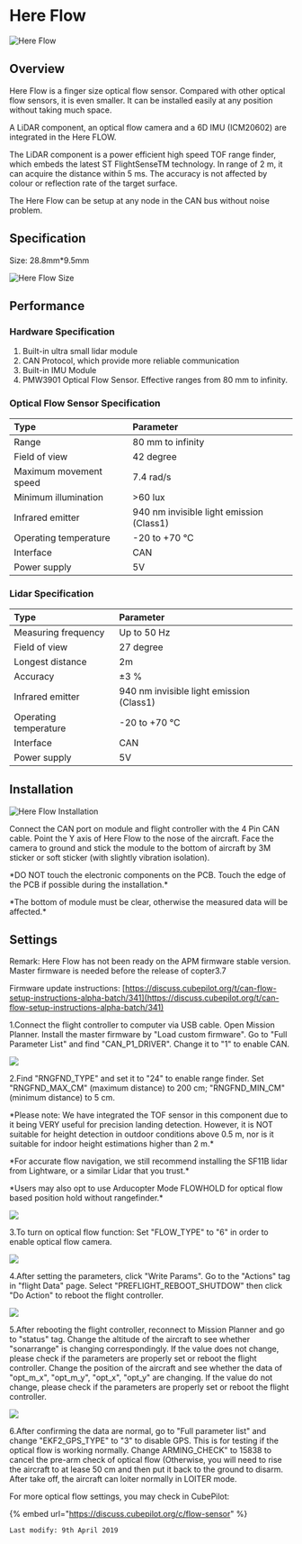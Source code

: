 # Here Flow

![Here Flow](../.gitbook/assets/screen-shot-2019-08-14-at-5.33.35-pm.jpg)

## Overview

Here Flow is a finger size optical flow sensor. Compared with other optical flow sensors, it is even smaller. It can be installed easily at any position without taking much space.

A LiDAR component, an optical flow camera and a 6D IMU \(ICM20602\) are integrated in the Here FLOW.

The LiDAR component is a power efficient high speed TOF range finder, which embeds the latest ST FlightSenseTM technology. In range of 2 m, it can acquire the distance within 5 ms. The accuracy is not affected by colour or reflection rate of the target surface.

The Here Flow can be setup at any node in the CAN bus without noise problem.

## Specification

Size: 28.8mm\*9.5mm

![Here Flow Size](../.gitbook/assets/screen-shot-2019-08-14-at-5.35.52-pm.jpg)

## Performance

### Hardware Specification

1. Built-in ultra small lidar module
2. CAN Protocol, which provide more reliable communication
3. Built-in IMU Module
4. PMW3901 Optical Flow Sensor. Effective ranges from 80 mm to infinity.

### Optical Flow Sensor Specification

| Type | Parameter |
| :--- | :--- |
| Range | 80 mm to infinity |
| Field of view | 42 degree |
| Maximum movement speed | 7.4 rad/s |
| Minimum illumination | &gt;60 lux |
| Infrared emitter | 940 nm invisible light emission \(Class1\) |
| Operating temperature | -20 to +70 °C |
| Interface | CAN |
| Power supply | 5V |

### Lidar Specification

| Type | Parameter |
| :--- | :--- |
| Measuring frequency | Up to 50 Hz |
| Field of view | 27 degree |
| Longest distance | 2m |
| Accuracy | ±3 % |
| Infrared emitter | 940 nm invisible light emission \(Class1\) |
| Operating temperature | -20 to +70 °C |
| Interface | CAN |
| Power supply | 5V |

## Installation

![Here Flow Installation](../.gitbook/assets/screen-shot-2019-08-14-at-5.45.48-pm.jpg)

Connect the CAN port on module and flight controller with the 4 Pin CAN cable. Point the Y axis of Here Flow to the nose of the aircraft. Face the camera to ground and stick the module to the bottom of aircraft by 3M sticker or soft sticker \(with slightly vibration isolation\).

\*DO NOT touch the electronic components on the PCB. Touch the edge of the PCB if possible during the installation.\*

\*The bottom of module must be clear, otherwise the measured data will be affected.\*

## Settings

Remark: Here Flow has not been ready on the APM firmware stable version. Master firmware is needed before the release of copter3.7

Firmware update instructions: [https://discuss.cubepilot.org/t/can-flow-setup-instructions-alpha-batch/341](https://discuss.cubepilot.org/t/can-flow-setup-instructions-alpha-batch/341)

1.Connect the flight controller to computer via USB cable. Open Mission Planner. Install the master firmware by "Load custom firmware". Go to "Full Parameter List" and find "CAN\_P1\_DRIVER". Change it to "1" to enable CAN.

![](../.gitbook/assets/1.jpg)

2.Find "RNGFND\_TYPE" and set it to "24" to enable range finder. Set "RNGFND\_MAX\_CM" \(maximum distance\) to 200 cm; "RNGFND\_MIN\_CM" \(minimum distance\) to 5 cm.

\*Please note: We have integrated the TOF sensor in this component due to it being VERY useful for precision landing detection. However, it is NOT suitable for height detection in outdoor conditions above 0.5 m, nor is it suitable for indoor height estimations higher than 2 m.\*

\*For accurate flow navigation, we still recommend installing the SF11B lidar from Lightware, or a similar Lidar that you trust.\*

\*Users may also opt to use Arducopter Mode FLOWHOLD for optical flow based position hold without rangefinder.\*

![](../.gitbook/assets/2.jpg)

3.To turn on optical flow function: Set "FLOW\_TYPE" to "6" in order to enable optical flow camera.

![](../.gitbook/assets/3.jpg)

4.After setting the parameters, click "Write Params". Go to the "Actions" tag in "flight Data" page. Select "PREFLIGHT\_REBOOT\_SHUTDOW" then click "Do Action" to reboot the flight controller.

![](../.gitbook/assets/4.jpg)

5.After rebooting the flight controller, reconnect to Mission Planner and go to "status" tag. Change the altitude of the aircraft to see whether "sonarrange" is changing correspondingly. If the value does not change, please check if the parameters are properly set or reboot the flight controller. Change the position of the aircraft and see whether the data of "opt\_m\_x", "opt\_m\_y", "opt\_x", "opt\_y" are changing. If the value do not change, please check if the parameters are properly set or reboot the flight controller.

![](../.gitbook/assets/5.jpg)

6.After confirming the data are normal, go to "Full parameter list" and change "EKF2\_GPS\_TYPE" to "3" to disable GPS. This is for testing if the optical flow is working normally. Change ARMING\_CHECK" to 15838 to cancel the pre-arm check of optical flow \(Otherwise, you will need to rise the aircraft to at lease 50 cm and then put it back to the ground to disarm. After take off, the aircraft can loiter normally in LOITER mode.

For more optical flow settings, you may check in CubePilot:

{% embed url="https://discuss.cubepilot.org/c/flow-sensor" %}

```text
Last modify: 9th April 2019
```

